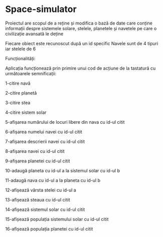 # Space-simulator


Proiectul are scopul de a reține și modifica o bază de date care conține informații despre sistemele solare, stelele, planetele și navetele pe care o civilizație avansată le deține


Fiecare obiect este recunoscut după un id specific
Navele sunt de 4 tipuri iar stelele de 6

Funcționalități:

Aplicația funcționează prin primire unui cod de acțiune de la tastatură cu următoarele semnificații:

1-citire navă

2-citire planetă

3-citire stea

4-citire sistem solar

5-afișarea numărului de locuri libere din nava cu id-ul citit

6-afișarea numelui navei cu id-ul citit

7-afișarea descrierii navei cu id-ul citit

8-afișarea navei cu id-ul citit

9-afișarea planetei cu id-ul citit

10-adaugă planeta cu id-ul a la sistemul solar cu id-ul b

11-adaugă nava cu id-ul a la planeta cu id-ul b

12-afișează vârsta stelei cu id-ul a

13-afișează steaua cu id-ul citit

14-afișează sistemul solar cu id-ul citit

15-afișează populația sistemului solar cu id-ul citit

16-afișează populația planetei cu id-ul citit
